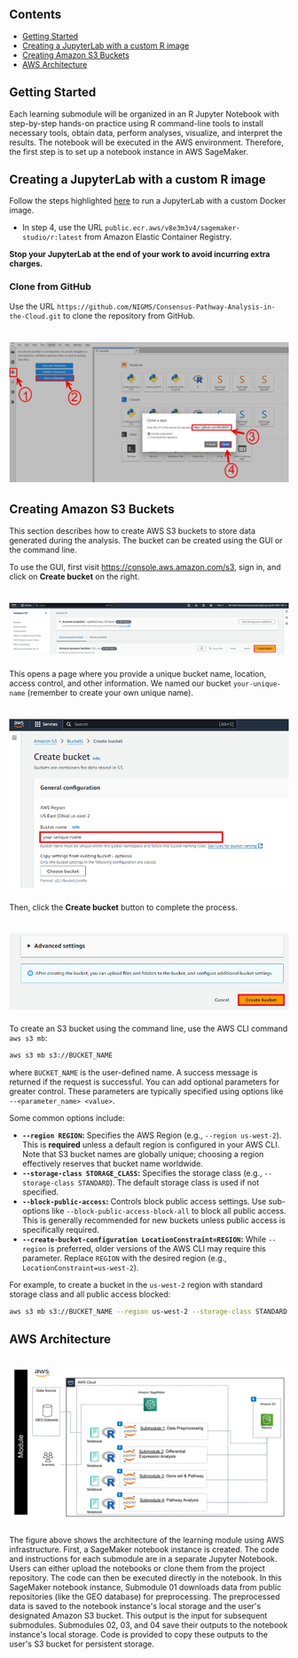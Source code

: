 ## Contents

+ [Getting Started](#getting-started)
+ [Creating a JupyterLab with a custom R image](#creating-a-jupyterlab-with-a-custom-r-image)
+ [Creating Amazon S3 Buckets](#creating-amazon-s3-buckets)
+ [AWS Architecture](#aws-architecture)

## Getting Started
Each learning submodule will be organized in an R Jupyter Notebook with step-by-step hands-on practice using R command-line tools to install necessary tools, obtain data, perform analyses, visualize, and interpret the results.  The notebook will be executed in the AWS environment. Therefore, the first step is to set up a notebook instance in AWS SageMaker.


## Creating a JupyterLab with a custom R image 

Follow the steps highlighted [here](https://github.com/NIGMS/NIGMS-Sandbox/blob/main/docs/HowToCreateJupyterlabWithCustomImage.md) to run a JupyterLab with a custom Docker image. 

+ In step 4, use the URL `public.ecr.aws/v8e3m3v4/sagemaker-studio/r:latest` from Amazon Elastic Container Registry.

**Stop your JupyterLab at the end of your work to avoid incurring extra charges.**



### Clone from GitHub

Use the URL `https://github.com/NIGMS/Consensus-Pathway-Analysis-in-the-Cloud.git` to clone the repository from GitHub.

# ![](./images/Intro/clone.png)

## Creating Amazon S3 Buckets
This section describes how to create AWS S3 buckets to store data generated during the analysis. The bucket can be created using the GUI or the command line.

To use the GUI, first visit https://console.aws.amazon.com/s3, sign in, and click on **Create bucket** on the right.

# ![](./images/Bucket/bucket1.png)

This opens a page where you provide a unique bucket name, location, access control, and other information.  We named our bucket `your-unique-name` (remember to create your own unique name).

# ![](./images/Bucket/bucket2.png)

Then, click the **Create bucket** button to complete the process.

# ![](./images/Bucket/bucket3.png)

To create an S3 bucket using the command line, use the AWS CLI command `aws s3 mb`:

```bash
aws s3 mb s3://BUCKET_NAME
```

where `BUCKET_NAME` is the user-defined name.  A success message is returned if the request is successful. You can add optional parameters for greater control. These parameters are typically specified using options like `--<parameter_name> <value>`.

Some common options include:

* **`--region REGION`:** Specifies the AWS Region (e.g., `--region us-west-2`). This is **required** unless a default region is configured in your AWS CLI.  Note that S3 bucket names are globally unique; choosing a region effectively reserves that bucket name worldwide.
* **`--storage-class STORAGE_CLASS`:** Specifies the storage class (e.g., `--storage-class STANDARD`). The default storage class is used if not specified.
* **`--block-public-access`:** Controls block public access settings. Use sub-options like `--block-public-access-block-all` to block all public access. This is generally recommended for new buckets unless public access is specifically required.
* **`--create-bucket-configuration LocationConstraint=REGION`:** While `--region` is preferred, older versions of the AWS CLI may require this parameter. Replace `REGION` with the desired region (e.g., `LocationConstraint=us-west-2`).


For example, to create a bucket in the `us-west-2` region with standard storage class and all public access blocked:

```bash
aws s3 mb s3://BUCKET_NAME --region us-west-2 --storage-class STANDARD --block-public-access block-all
```

## AWS Architecture

# ![](./images/Intro/architecture.png)

The figure above shows the architecture of the learning module using AWS infrastructure. First, a SageMaker notebook instance is created. The code and instructions for each submodule are in a separate Jupyter Notebook. Users can either upload the notebooks or clone them from the project repository.  The code can then be executed directly in the notebook. In this SageMaker notebook instance, Submodule 01 downloads data from public repositories (like the GEO database) for preprocessing. The preprocessed data is saved to the notebook instance's local storage and the user's designated Amazon S3 bucket. This output is the input for subsequent submodules. Submodules 02, 03, and 04 save their outputs to the notebook instance's local storage. Code is provided to copy these outputs to the user's S3 bucket for persistent storage.